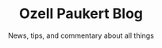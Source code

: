 ---
title: Ozell Paukert Blog
subtitle: News, tips, and commentary about all things
listing:
  contents: posts
  sort: "date desc"
  type: default
  categories: true
  feed: true
page-layout: full
---